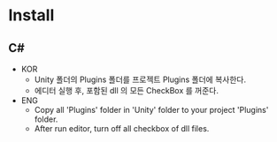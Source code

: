 # Install

## C#

- KOR
  + Unity 폴더의 Plugins 폴더를 프로젝트 Plugins 폴더에 복사한다.
  + 에디터 실행 후, 포함된 dll 의 모든 CheckBox 를 꺼준다.
- ENG
  + Copy all 'Plugins' folder in 'Unity' folder to your project 'Plugins' folder.
  + After run editor, turn off all checkbox of dll files.

